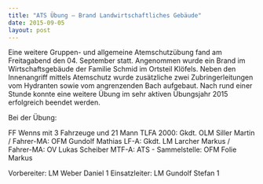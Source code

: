 ```yaml
---
title: "ATS Übung – Brand Landwirtschaftliches Gebäude"
date: 2015-09-05
layout: post
---
```


Eine weitere Gruppen- und allgemeine Atemschutzübung fand am Freitagabend den 04. September statt. Angenommen wurde ein Brand im Wirtschaftsgebäude der Familie Schmid im Ortsteil Klöfels. Neben den Innenangriff mittels Atemschutz wurde zusätzliche zwei Zubringerleitungen vom Hydranten sowie vom angrenzenden Bach aufgebaut. Nach rund einer Stunde konnte eine weitere Übung im sehr aktiven Übungsjahr 2015 erfolgreich beendet werden.

Bei der Übung:

FF Wenns mit 3 Fahrzeuge und 21 Mann
TLFA 2000: Gkdt. OLM Siller Martin / Fahrer-MA: OFM Gundolf Mathias
LF-A: Gkdt. LM Larcher Markus / Fahrer-MA: OV Lukas Scheiber
MTF-A: ATS - Sammelstelle: OFM Folie Markus

Vorbereiter: LM Weber Daniel 1
Einsatzleiter: LM Gundolf Stefan 1